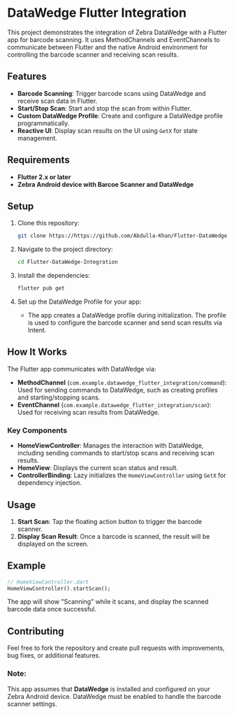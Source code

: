 # DataWedge Flutter Integration

This project demonstrates the integration of Zebra DataWedge with a Flutter app for barcode scanning. It uses MethodChannels and EventChannels to communicate between Flutter and the native Android environment for controlling the barcode scanner and receiving scan results.

## Features

- **Barcode Scanning**: Trigger barcode scans using DataWedge and receive scan data in Flutter.
- **Start/Stop Scan**: Start and stop the scan from within Flutter.
- **Custom DataWedge Profile**: Create and configure a DataWedge profile programmatically.
- **Reactive UI**: Display scan results on the UI using `GetX` for state management.

## Requirements

- **Flutter 2.x or later**
- **Zebra Android device with Barcoe Scanner and DataWedge**

## Setup

1. Clone this repository:

   ```bash
   git clone https://https://github.com/Abdulla-Khan/Flutter-DataWedge-Integration
   ```

2. Navigate to the project directory:

   ```bash
   cd Flutter-DataWedge-Integration
   ```

3. Install the dependencies:

   ```bash
   flutter pub get
   ```

4. Set up the DataWedge Profile for your app:

   - The app creates a DataWedge profile during initialization. The profile is used to configure the barcode scanner and send scan results via Intent.

## How It Works

The Flutter app communicates with DataWedge via:

- **MethodChannel** (`com.example.datawedge_flutter_integration/command`): Used for sending commands to DataWedge, such as creating profiles and starting/stopping scans.
- **EventChannel** (`com.example.datawedge_flutter_integration/scan`): Used for receiving scan results from DataWedge.

### Key Components

- **HomeViewController**: Manages the interaction with DataWedge, including sending commands to start/stop scans and receiving scan results.
- **HomeView**: Displays the current scan status and result.
- **ControllerBinding**: Lazy initializes the `HomeViewController` using `GetX` for dependency injection.

## Usage

1. **Start Scan**: Tap the floating action button to trigger the barcode scanner.
2. **Display Scan Result**: Once a barcode is scanned, the result will be displayed on the screen.

## Example

```dart
// HomeViewController.dart
HomeViewController().startScan();
```

The app will show "Scanning" while it scans, and display the scanned barcode data once successful.

## Contributing

Feel free to fork the repository and create pull requests with improvements, bug fixes, or additional features.

### Note:

This app assumes that **DataWedge** is installed and configured on your Zebra Android device. DataWedge must be enabled to handle the barcode scanner settings.
